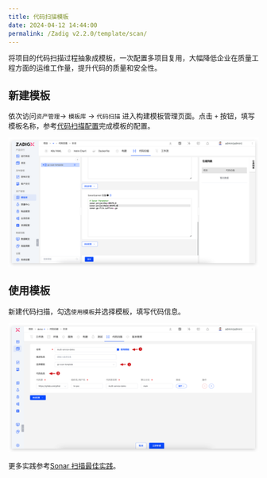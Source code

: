 ```yaml
---
title: 代码扫描模板
date: 2024-04-12 14:44:00
permalink: /Zadig v2.2.0/template/scan/
---
```


将项目的代码扫描过程抽象成模板，一次配置多项目复用，大幅降低企业在质量工程方面的运维工作量，提升代码的质量和安全性。

## 新建模板

依次访问`资产管理`-> `模板库` -> `代码扫描` 进入构建模板管理页面。点击 `+` 按钮，填写模板名称，参考[代码扫描配置](/Zadig%20v2.2.0/project/scan/)完成模板的配置。


![sonar-practice](../../../../_images/sonar_practice_12.png)

## 使用模板

新建代码扫描，勾选`使用模板`并选择模板，填写代码信息。

![sonar-practice](../../../../_images/sonar_practice_13.png)


更多实践参考[Sonar 扫描最佳实践](/Zadig%20v2.2.0/sonar-scan/practice/)。